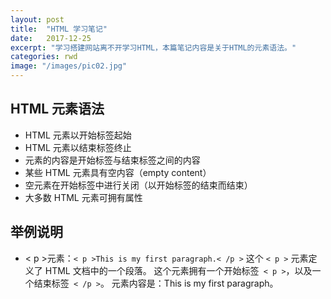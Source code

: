 ```yaml
---
layout: post
title:  "HTML 学习笔记"
date:   2017-12-25
excerpt: "学习搭建网站离不开学习HTML，本篇笔记内容是关于HTML的元素语法。"
categories: rwd
image: "/images/pic02.jpg"
---
```


## HTML 元素语法
* HTML 元素以开始标签起始
* HTML 元素以结束标签终止
* 元素的内容是开始标签与结束标签之间的内容
* 某些 HTML 元素具有空内容（empty content）
* 空元素在开始标签中进行关闭（以开始标签的结束而结束）
* 大多数 HTML 元素可拥有属性

## 举例说明
*  < p >元素：```< p >This is my first paragraph.< /p >```
这个 ```< p >``` 元素定义了 HTML 文档中的一个段落。
这个元素拥有一个开始标签``` < p >```，以及一个结束标签``` < /p >```。
元素内容是：This is my first paragraph。
